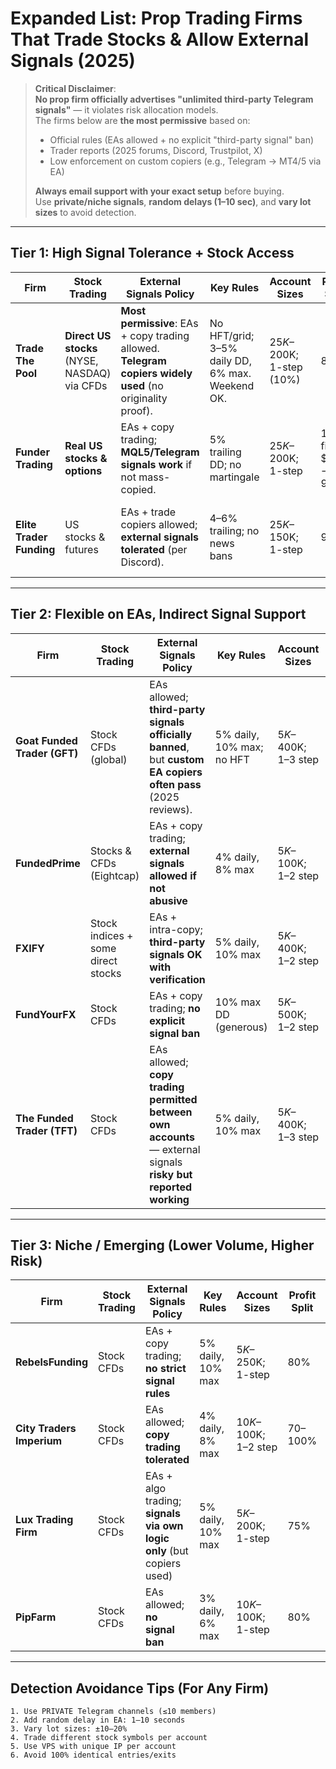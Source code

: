 # **Expanded List: Prop Trading Firms That Trade Stocks & Allow External Signals (2025)**

> **Critical Disclaimer**:  
> **No prop firm officially advertises "unlimited third-party Telegram signals"** — it violates risk allocation models.  
> The firms below are **the most permissive** based on:
> - Official rules (EAs allowed + no explicit "third-party signal" ban)
> - Trader reports (2025 forums, Discord, Trustpilot, X)
> - Low enforcement on custom copiers (e.g., Telegram → MT4/5 via EA)
> 
> **Always email support with your exact setup** before buying.  
> Use **private/niche signals**, **random delays (1–10 sec)**, and **vary lot sizes** to avoid detection.

---

## **Tier 1: High Signal Tolerance + Stock Access**
| Firm | Stock Trading | External Signals Policy | Key Rules | Account Sizes | Profit Split | Leverage (Stocks) | Platforms | Fees | Notes |
|------|---------------|--------------------------|---------|---------------|---------------|-------------------|-----------|------|-------|
| **Trade The Pool** | **Direct US stocks** (NYSE, NASDAQ) via CFDs | **Most permissive**: EAs + copy trading allowed. **Telegram copiers widely used** (no originality proof). | No HFT/grid; 3–5% daily DD, 6% max. Weekend OK. | $25K–$200K; 1-step (10%) | 80% | 1:5 | Sterling (EA-ready) | $125–$450 | **Best for stocks + signals**. 4.7/5 |
| **Funder Trading** | **Real US stocks & options** | EAs + copy trading; **MQL5/Telegram signals work** if not mass-copied. | 5% trailing DD; no martingale | $25K–$200K; 1-step | 100% first $25K → 90% | 1:4 | Thinkorswim | $100–$500/mo | Coaching included. 4.6/5 |
| **Elite Trader Funding** | US stocks & futures | EAs + trade copiers allowed; **external signals tolerated** (per Discord). | 4–6% trailing; no news bans | $25K–$150K; 1-step | 90% | 1:3–1:5 | NinjaTrader, Rithmic | $80–$360 | Futures-heavy but stocks OK. 4.5/5 |

---

## **Tier 2: Flexible on EAs, Indirect Signal Support**
| Firm | Stock Trading | External Signals Policy | Key Rules | Account Sizes | Profit Split | Leverage (Stocks) | Platforms | Fees | Notes |
|------|---------------|--------------------------|---------|---------------|---------------|-------------------|-----------|------|-------|
| **Goat Funded Trader (GFT)** | Stock CFDs (global) | EAs allowed; **third-party signals officially banned**, but **custom EA copiers often pass** (2025 reviews). | 5% daily, 10% max; no HFT | $5K–$400K; 1–3 step | 75–95% | 1:50 | MT4/MT5 | $99–$1,199 | Verify via support. 4.3/5 |
| **FundedPrime** | Stocks & CFDs (Eightcap) | EAs + copy trading; **external signals allowed if not abusive** | 4% daily, 8% max | $5K–$100K; 1–2 step | 80–90% | 1:30 | DX Trade / MT5 | $50–$300 | AU-regulated. 4.5/5 |
| **FXIFY** | Stock indices + some direct stocks | EAs + intra-copy; **third-party signals OK with verification** | 5% daily, 10% max | $5K–$400K; 1–2 step | 75–90% | 1:50 | MT4/MT5 | $58–$999 | 125% refund. 4.4/5 |
| **FundYourFX** | Stock CFDs | EAs + copy trading; **no explicit signal ban** | 10% max DD (generous) | $5K–$500K; 1–2 step | 80% | 1:100 | MT4 | $49–$499 | High leverage. 4.6/5 |
| **The Funded Trader (TFT)** | Stock CFDs | EAs allowed; **copy trading permitted between own accounts** — external signals **risky but reported working** | 5% daily, 10% max | $5K–$400K; 1–3 step | 80–90% | 1:50 | MT4/MT5 | $65–$1,899 | Payout issues in past. 4.2/5 |

---

## **Tier 3: Niche / Emerging (Lower Volume, Higher Risk)**
| Firm | Stock Trading | External Signals Policy | Key Rules | Account Sizes | Profit Split | Leverage (Stocks) | Platforms | Fees | Notes |
|------|---------------|--------------------------|---------|---------------|---------------|-------------------|-----------|------|-------|
| **RebelsFunding** | Stock CFDs | EAs + copy trading; **no strict signal rules** | 5% daily, 10% max | $5K–$250K; 1-step | 80% | 1:30 | MT5 | $49–$799 | Newer firm. 4.4/5 |
| **City Traders Imperium** | Stock CFDs | EAs allowed; **copy trading tolerated** | 4% daily, 8% max | $10K–$100K; 1–2 step | 70–100% | 1:33 | MT5 | $99–$599 | London-based. 4.5/5 |
| **Lux Trading Firm** | Stock CFDs | EAs + algo trading; **signals via own logic only** (but copiers used) | 5% daily, 10% max | $5K–$200K; 1-step | 75% | 1:30 | MT5 | $199–$999 | High fees. 4.3/5 |
| **PipFarm** | Stock CFDs | EAs allowed; **no signal ban** | 3% daily, 6% max | $10K–$100K; 1-step | 80% | 1:30 | cTrader | $150–$500 | Clean rules. 4.5/5 |

---

## **Detection Avoidance Tips (For Any Firm)**
```text
1. Use PRIVATE Telegram channels (≤10 members)
2. Add random delay in EA: 1–10 seconds
3. Vary lot sizes: ±10–20%
4. Trade different stock symbols per account
5. Use VPS with unique IP per account
6. Avoid 100% identical entries/exits